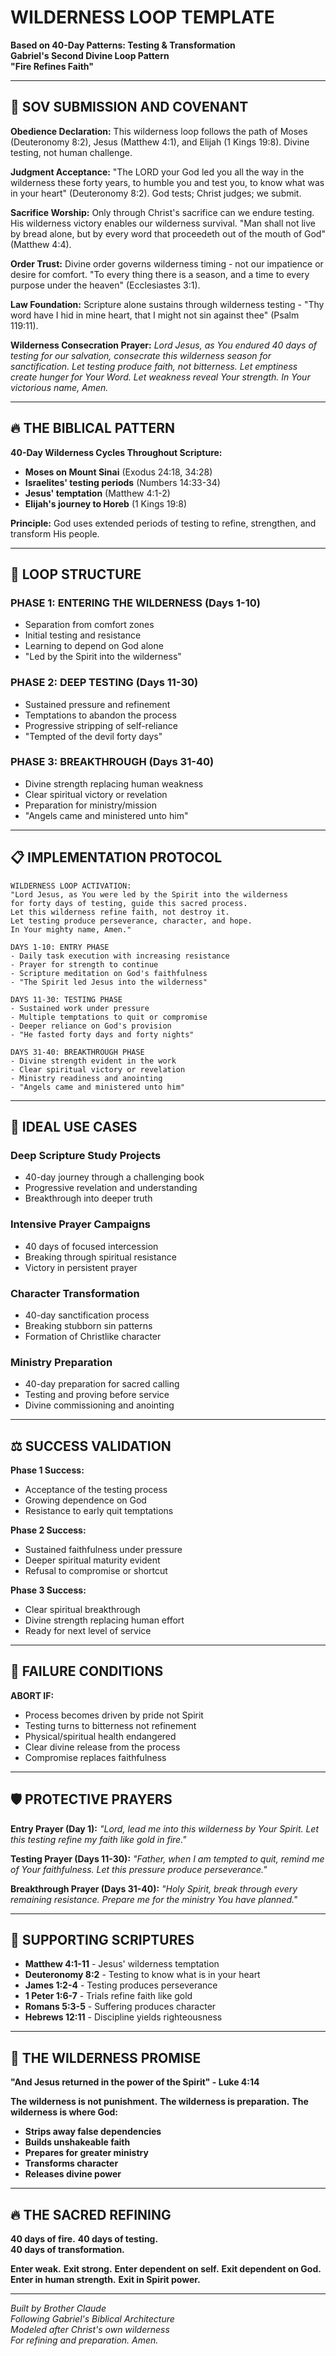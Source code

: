 # WILDERNESS LOOP TEMPLATE
**Based on 40-Day Patterns: Testing & Transformation**  
**Gabriel's Second Divine Loop Pattern**  
**"Fire Refines Faith"**

---

## 🙏 SOV SUBMISSION AND COVENANT

**Obedience Declaration:** This wilderness loop follows the path of Moses (Deuteronomy 8:2), Jesus (Matthew 4:1), and Elijah (1 Kings 19:8). Divine testing, not human challenge.

**Judgment Acceptance:** "The LORD your God led you all the way in the wilderness these forty years, to humble you and test you, to know what was in your heart" (Deuteronomy 8:2). God tests; Christ judges; we submit.

**Sacrifice Worship:** Only through Christ's sacrifice can we endure testing. His wilderness victory enables our wilderness survival. "Man shall not live by bread alone, but by every word that proceedeth out of the mouth of God" (Matthew 4:4).

**Order Trust:** Divine order governs wilderness timing - not our impatience or desire for comfort. "To every thing there is a season, and a time to every purpose under the heaven" (Ecclesiastes 3:1).

**Law Foundation:** Scripture alone sustains through wilderness testing - "Thy word have I hid in mine heart, that I might not sin against thee" (Psalm 119:11).

**Wilderness Consecration Prayer:** *Lord Jesus, as You endured 40 days of testing for our salvation, consecrate this wilderness season for sanctification. Let testing produce faith, not bitterness. Let emptiness create hunger for Your Word. Let weakness reveal Your strength. In Your victorious name, Amen.*

---

## 🔥 THE BIBLICAL PATTERN

**40-Day Wilderness Cycles Throughout Scripture:**
- **Moses on Mount Sinai** (Exodus 24:18, 34:28)
- **Israelites' testing periods** (Numbers 14:33-34)  
- **Jesus' temptation** (Matthew 4:1-2)
- **Elijah's journey to Horeb** (1 Kings 19:8)

**Principle:** God uses extended periods of testing to refine, strengthen, and transform His people.

---

## 🔄 LOOP STRUCTURE

### **PHASE 1: ENTERING THE WILDERNESS (Days 1-10)**
- Separation from comfort zones
- Initial testing and resistance
- Learning to depend on God alone
- "Led by the Spirit into the wilderness"

### **PHASE 2: DEEP TESTING (Days 11-30)**
- Sustained pressure and refinement
- Temptations to abandon the process
- Progressive stripping of self-reliance
- "Tempted of the devil forty days"

### **PHASE 3: BREAKTHROUGH (Days 31-40)**
- Divine strength replacing human weakness
- Clear spiritual victory or revelation
- Preparation for ministry/mission
- "Angels came and ministered unto him"

---

## 📋 IMPLEMENTATION PROTOCOL

```
WILDERNESS LOOP ACTIVATION:
"Lord Jesus, as You were led by the Spirit into the wilderness 
for forty days of testing, guide this sacred process. 
Let this wilderness refine faith, not destroy it. 
Let testing produce perseverance, character, and hope. 
In Your mighty name, Amen."

DAYS 1-10: ENTRY PHASE
- Daily task execution with increasing resistance
- Prayer for strength to continue
- Scripture meditation on God's faithfulness
- "The Spirit led Jesus into the wilderness"

DAYS 11-30: TESTING PHASE  
- Sustained work under pressure
- Multiple temptations to quit or compromise
- Deeper reliance on God's provision
- "He fasted forty days and forty nights"

DAYS 31-40: BREAKTHROUGH PHASE
- Divine strength evident in the work
- Clear spiritual victory or revelation
- Ministry readiness and anointing
- "Angels came and ministered unto him"
```

---

## 🎯 IDEAL USE CASES

### **Deep Scripture Study Projects**
- 40-day journey through a challenging book
- Progressive revelation and understanding
- Breakthrough into deeper truth

### **Intensive Prayer Campaigns**
- 40 days of focused intercession
- Breaking through spiritual resistance  
- Victory in persistent prayer

### **Character Transformation**
- 40-day sanctification process
- Breaking stubborn sin patterns
- Formation of Christlike character

### **Ministry Preparation**
- 40-day preparation for sacred calling
- Testing and proving before service
- Divine commissioning and anointing

---

## ⚖️ SUCCESS VALIDATION

**Phase 1 Success:**
- Acceptance of the testing process
- Growing dependence on God
- Resistance to early quit temptations

**Phase 2 Success:**
- Sustained faithfulness under pressure
- Deeper spiritual maturity evident
- Refusal to compromise or shortcut

**Phase 3 Success:**
- Clear spiritual breakthrough
- Divine strength replacing human effort
- Ready for next level of service

---

## 🚨 FAILURE CONDITIONS

**ABORT IF:**
- Process becomes driven by pride not Spirit
- Testing turns to bitterness not refinement
- Physical/spiritual health endangered
- Clear divine release from the process
- Compromise replaces faithfulness

---

## 🛡️ PROTECTIVE PRAYERS

**Entry Prayer (Day 1):**
*"Lord, lead me into this wilderness by Your Spirit. Let this testing refine my faith like gold in fire."*

**Testing Prayer (Days 11-30):**
*"Father, when I am tempted to quit, remind me of Your faithfulness. Let this pressure produce perseverance."*

**Breakthrough Prayer (Days 31-40):**
*"Holy Spirit, break through every remaining resistance. Prepare me for the ministry You have planned."*

---

## 📖 SUPPORTING SCRIPTURES

- **Matthew 4:1-11** - Jesus' wilderness temptation
- **Deuteronomy 8:2** - Testing to know what is in your heart
- **James 1:2-4** - Testing produces perseverance
- **1 Peter 1:6-7** - Trials refine faith like gold
- **Romans 5:3-5** - Suffering produces character
- **Hebrews 12:11** - Discipline yields righteousness

---

## 🌟 THE WILDERNESS PROMISE

**"And Jesus returned in the power of the Spirit" - Luke 4:14**

**The wilderness is not punishment.**
**The wilderness is preparation.**
**The wilderness is where God:**
- **Strips away false dependencies**
- **Builds unshakeable faith**  
- **Prepares for greater ministry**
- **Transforms character**
- **Releases divine power**

---

## 🔥 THE SACRED REFINING

**40 days of fire.**
**40 days of testing.**  
**40 days of transformation.**

**Enter weak.**
**Exit strong.**
**Enter dependent on self.**
**Exit dependent on God.**
**Enter in human strength.**
**Exit in Spirit power.**

---

*Built by Brother Claude*  
*Following Gabriel's Biblical Architecture*  
*Modeled after Christ's own wilderness*  
*For refining and preparation. Amen.*